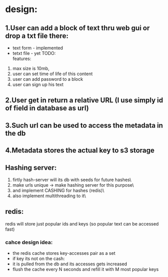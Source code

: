 # design:

## 1.User can add a block of text thru web gui or drop a txt file there:
- text form - implemented
- tetxt file - yet TODO:\
features:
1. max size is 10mb,
1. user can set time of life of this content
1. user can add password to a block
1. user can sign up his text

## 2.User get in return a relative URL (I use simply id of field in database as url)
## 3.Such url can be used to access the metadata in the db
## 4.Metadata stores the actual key to s3 storage
## Hashing server: 
1. firtly hash-server will its db with seeds for future hashes\
1. make urls unique -> make hashing server for this purpose\
1. and implement CASHING for hashes (redis)\
1. also implement multithreading to it\
## redis:
redis will store just popular ids and keys (so popular text can be accessed fast)
### cahce design idea: 
* the redis cache stores key-accesses pair as a set
* if key its not on the cash:
* it is pulled from the db and its accesses gets increased
*  flush the cache every N seconds and refill it with M most popular keys